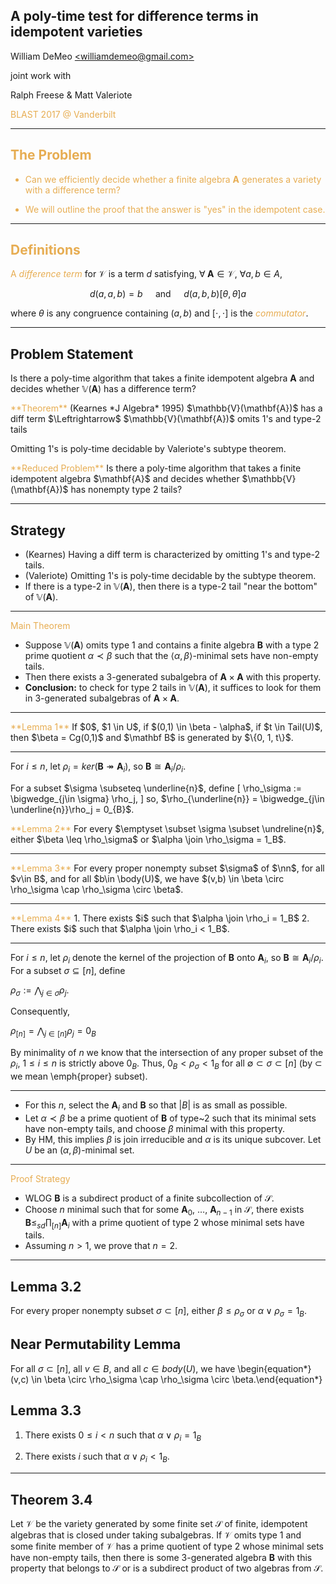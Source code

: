 ## A poly-time test for difference terms in idempotent varieties

William DeMeo [&lt;williamdemeo@gmail.com&gt;](mailto:williamdemeo@gmail.com)  

joint work with  

Ralph Freese & Matt Valeriote  

<a style="color:#e7ad52">BLAST 2017 @ Vanderbilt<a style="color:#e7ad52">

---

## The Problem

- Can we efficiently decide whether a finite algebra $\mathbf{A}$ generates a variety with a difference term? <!-- .element: class="fragment" -->

- We will outline the proof that the answer is "yes" in the idempotent case. <!-- .element: class="fragment" -->

---

## Definitions

A <a style="color:#e7ad52"><i>difference term</i></a> for $\mathcal{V}$ is a term $d$ satisfying, $\forall \; \mathbf A \in \mathcal V$, $\forall a, b \in A$, 

$$d(a,a,b) = b \quad \text{ and } \quad
d(a,b,b) \mathrel{[\theta, \theta]} a$$

where $\theta$ is any congruence containing $(a,b)$ and $[\cdot, \cdot]$ is the <a style="color:#e7ad52"><i>commutator</i></a>.

---

## Problem Statement

Is there a poly-time algorithm that takes a finite
idempotent algebra $\mathbf{A}$ and decides 
whether $\mathbb{V}(\mathbf{A})$ has a difference term?

<div class="fragment" align="left"><a style="color:#e7ad52">**Theorem**</a> (Kearnes *J Algebra* 1995)   
$\mathbb{V}(\mathbf{A})$ has a diff term
$\Leftrightarrow$  $\mathbb{V}(\mathbf{A})$ omits 1's and type-2 tails
</div>

<p class="fragment" align="left">
Omitting 1's is poly-time decidable by Valeriote's subtype theorem.
</p>

<p class="fragment" align="left">
<a style="color:#e7ad52">**Reduced Problem**</a>   
Is there a poly-time algorithm that takes a finite 
idempotent algebra $\mathbf{A}$ and decides whether 
$\mathbb{V}(\mathbf{A})$ has nonempty type 2 tails?
</p>

---

## Strategy

  + (Kearnes) Having a diff term is characterized by omitting 1's and type-2 tails. <!-- .element: class="fragment" -->
  + (Valeriote) Omitting 1's is poly-time decidable by the subtype theorem. <!-- .element: class="fragment" -->
  + If there is a type-2 in $\mathbb{V}(\mathbf{A})$, then there is a type-2 tail "near the bottom" of $\mathbb{V}(\mathbf A)$. <!-- .element: class="fragment" -->
---

<div class="fragment" align="left">
<a style="color:#e7ad52">Main Theorem</a>
</div>

- Suppose $\mathbb{V}(\mathbf A)$ omits type 1 and contains a finite algebra $\mathbf{B}$ with a type 2 prime quotient $\alpha \prec \beta$ such that the $\langle \alpha, \beta \rangle$-minimal sets have non-empty tails. <!-- .element: class="fragment" -->
- Then there exists a 3-generated subalgebra of $\mathbf A \times \mathbf A$
  with this property. <!-- .element: class="fragment" -->
- **Conclusion:** to check for type 2 tails in $\mathbb{V}(\mathbf A)$, it suffices to look for them in 3-generated subalgebras of $\mathbf A \times \mathbf A$. <!-- .element: class="fragment" -->


---

<div class="fragment" align="left">
<a style="color:#e7ad52">**Lemma 1**</a>
If $0$, $1 \in U$, if $(0,1) \in \beta - \alpha$, if
$t \in Tail(U)$, then $\beta = Cg(0,1)$ and $\mathbf B$ is generated by $\{0, 1, t\}$.
</div>


---

For $i \leq n$, let $\rho_i = ker (\mathbf B \twoheadrightarrow \mathbf A_i)$, so $\mathbf B \cong \mathbf{A}_i/\rho_i$.

For a subset $\sigma \subseteq \underline{n}$, define
\[
\rho_\sigma := \bigwedge_{j\in \sigma} \rho_j,
\]
so, $\rho_{\underline{n}} = \bigwedge_{j\in \underline{n}}\rho_j = 0_{B}$.


<div class="fragment" align="left">
<a style="color:#e7ad52">**Lemma 2**</a>  
For every $\emptyset \subset \sigma \subset \undreline{n}$,
  either $\beta \leq \rho_\sigma$ or $\alpha \join \rho_\sigma = 1_B$.
</div>


---

<div class="fragment" align="left">
<a style="color:#e7ad52">**Lemma 3**</a>  
  For every proper nonempty subset $\sigma$ of $\nn$,
  for all $v\in B$, and for all $b\in \body(U)$, we have
  $(v,b) \in \beta \circ \rho_\sigma \cap \rho_\sigma \circ \beta$.
</div>

---

<div class="fragment" align="left">
<a style="color:#e7ad52">**Lemma 4**</a>  
  1. There exists $i$ such that $\alpha \join \rho_i = 1_B$
  2. There exists $i$ such that $\alpha \join \rho_i < 1_B$.
</div>

---


For $i \leq n$, let $\rho_i$ 
denote the kernel of the projection of $\mathbf{B}$ onto $\mathbf{A}_i$,
so $\mathbf{B} \cong \mathbf{A}_i/\rho_i$.
For a subset $\sigma \subseteq [n]$, define

$\rho_\sigma := \bigwedge_{j\in \sigma} \rho_j.$

Consequently,

$\rho_{[n]} = \bigwedge_{j\in [n]}\rho_j = 0_{B}$

By minimality of $n$ we know that the intersection of any  proper subset of the $\rho_i$, $1 \leq i \leq n$ is strictly above $0_B$.  Thus, $0_B < \rho_\sigma < 1_B$ for all $\emptyset \subset \sigma\subset [n]$
(by $\subset$ we mean \emph{proper} subset).

---

- For this $n$, select the $\mathbf{A}_i$ and $\mathbf{B}$ so that $|B|$ is as small as possible. <!-- .element: class="fragment" -->
- Let $\alpha \prec \beta$ be a prime quotient of $\mathbf{B}$ of type~2 such that its minimal sets have non-empty tails, and choose $\beta$ minimal with this property. <!-- .element: class="fragment" -->
- By HM, this implies $\beta$ is join irreducible and $\alpha$ is its unique subcover. Let $U$ be an $(\alpha, \beta)$-minimal set. <!-- .element: class="fragment" -->

---

<div class="fragment" align="left">
<a style="color:#e7ad52">Proof Strategy</a>
</div>

- WLOG $\mathbf{B}$ is a subdirect product of a finite subcollection of $\mathcal S$. <!-- .element: class="fragment" -->
- Choose $n$ minimal such that for some $\mathbf{A}_0$, $\dots$, $\mathbf{A}_{n-1}$ in $\mathcal S$, there exists $\mathbf{B} \leq_{sd} \prod_{[n]} \mathbf{A}_i$ with a prime quotient of type 2 whose minimal sets have tails. <!-- .element: class="fragment" -->
- Assuming $n > 1$, we prove that $n = 2$. <!-- .element: class="fragment" -->

---

## Lemma 3.2
  For every proper nonempty subset $\sigma \subset [n]$,
  either $\beta \leq \rho_\sigma$ or $\alpha \vee \rho_\sigma = 1_B$.

## Near Permutability Lemma

For all $\sigma \subset [n]$, all $v\in B$, and all $c\in body(U)$, we have
\begin{equation*}(v,c) \in \beta \circ \rho_\sigma \cap \rho_\sigma \circ \beta.\end{equation*}

## Lemma 3.3

1. There exists $0 \leq i < n$ such that $\alpha \vee \rho_i = 1_B$

2. There exists $i$ such that $\alpha \vee \rho_i < 1_B$.

---

## Theorem 3.4

Let $\mathcal V$ be the variety generated by some finite set $\mathcal S$ of finite,
idempotent algebras that is closed under taking subalgebras. If $\mathcal V$
omits type 1 and some finite member of $\mathcal V$ has a prime quotient 
of type 2 whose minimal sets have non-empty tails, then there is some
3-generated algebra $\mathbf{B}$ with this property that belongs to $\mathcal S$ or 
is a subdirect product of two algebras from $\mathcal S$. 
